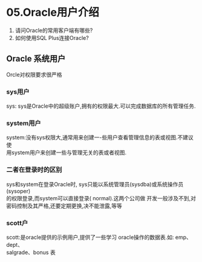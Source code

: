 # 05.Oracle用户介绍


1. 请问Oracle的常用客户端有哪些?<br />
1. 如何使用SQL Plus连接Oracle?

<a name="2pQQl"></a>
## Oracle 系统用户
Orcle对权限要求很严格
<a name="g2Qk8"></a>
### sys用户
sys: sys是Oracle中的超级账户,拥有的权限最大.可以完成数据库的所有管理任务.
<a name="BsiwF"></a>
### system用户
system:没有sys权限大,通常用来创建一-些用户查看管理信息的表或视图.不建议使<br />用system用户来创建一些与管理无关的表或者视图.
<a name="LlYGk"></a>
### 二者在登录时的区别
sys和system在登录Oracle时, sys只能以系统管理员(sysdba)或系统操作员(sysoper)<br />的权限登录,而system可以直接登录( normal).这两个公司做 开发一般涉及不到,对密码控制及其严格,还要定期更换,决不能泄露,等等
<a name="f9TMf"></a>
### scott户
scott:是oracle提供的示例用户,提供了一些学习 oracle操作的数据表.如: emp、dept、<br />salgrade、bonus 表
